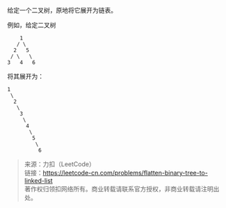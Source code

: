 给定一个二叉树，原地将它展开为链表。

例如，给定二叉树
```
    1
   / \
  2   5
 / \   \
3   4   6
```

将其展开为：
```
1
 \
  2
   \
    3
     \
      4
       \
        5
         \
          6
```

> 来源：力扣（LeetCode）    
> 链接：https://leetcode-cn.com/problems/flatten-binary-tree-to-linked-list  
> 著作权归领扣网络所有。商业转载请联系官方授权，非商业转载请注明出处。  